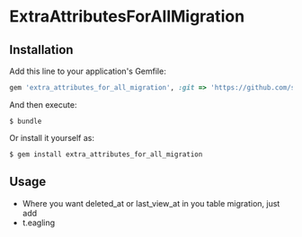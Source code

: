# ExtraAttributesForAllMigration

## Installation

Add this line to your application's Gemfile:

```ruby
gem 'extra_attributes_for_all_migration', :git => 'https://github.com/sajjadmurtaza49/extra_attributes_for_all_migration'
```

And then execute:

    $ bundle

Or install it yourself as:

    $ gem install extra_attributes_for_all_migration

## Usage

* Where you want deleted_at or last_view_at in you table migration, just add
* t.eagling